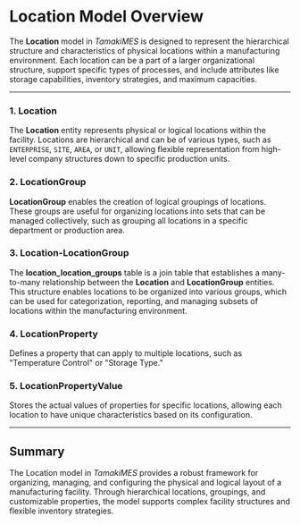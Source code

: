 # Location Model Overview

The **Location** model in *TamakiMES* is designed to represent the hierarchical structure and characteristics of
physical locations within a manufacturing environment. Each location can be a part of a larger organizational structure,
support specific types of processes, and include attributes like storage capabilities, inventory strategies, and maximum
capacities.

---

### 1. Location

The **Location** entity represents physical or logical locations within the facility. Locations are hierarchical and can
be of various types, such as `ENTERPRISE`, `SITE`, `AREA`, or `UNIT`, allowing flexible representation from high-level
company structures down to specific production units.

### 2. LocationGroup

**LocationGroup** enables the creation of logical groupings of locations. These groups are useful for organizing
locations into sets that can be managed collectively, such as grouping all locations in a specific department or
production area.

### 3. Location-LocationGroup

The **location_location_groups** table is a join table that establishes a many-to-many relationship between the **Location** and
**LocationGroup** entities. This structure enables locations to be organized into various groups, which can be used for
categorization, reporting, and managing subsets of locations within the manufacturing environment.

### 4. LocationProperty 

Defines a property that can apply to multiple locations, such as "Temperature Control" or "Storage Type."

### 5. LocationPropertyValue

Stores the actual values of properties for specific locations, allowing each location to have unique characteristics 
based on its configuration.

---

## Summary

The Location model in *TamakiMES* provides a robust framework for organizing, managing, and configuring the physical and
logical layout of a manufacturing facility. Through hierarchical locations, groupings, and customizable properties, the
model supports complex facility structures and flexible inventory strategies.